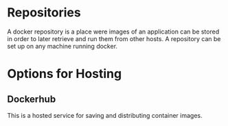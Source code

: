 
# Repositories

A docker repository is a place were images of an application can be stored in order to later retrieve and run them from other hosts.  A repository can be set up on any machine running docker.

# Options for Hosting

## Dockerhub
This is a hosted service for saving and distributing container images.

